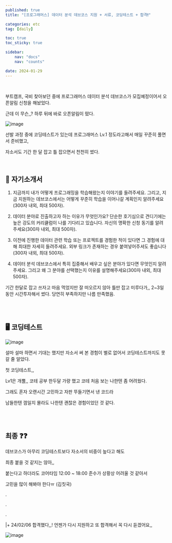 ```yaml
---
published: true
title: "[프로그래머스] 데이터 분석 데브코스 지원 + 서류, 코딩테스트 + 합격❗"

categories: etc
tag: [daily]

toc: true
toc_sticky: true

sidebar:
    nav: "docs"
    nav: "counts"

date: 2024-01-29
---
```

<br>

부트캠프, 국비 찾아보던 중에 프로그래머스 데이터 분석 데브코스가 모집예정이어서 오픈알림 신청을 해놨었다.

근데 이 무슨,,? 하루 뒤에 바로 오픈알림이 떴다.

![image](https://github.com/leejongseok1/leejongseok1.github.io/assets/79849878/baf3618b-ee9e-4746-bf31-b0f830cda74c)

선발 과정 중에 코딩테스트가 있는데 프로그래머스 Lv.1 정도라고해서 매일 꾸준히 풀면서 준비했고,

자소서도 기간 한 달 잡고 틀 잡으면서 천천히 썼다.

<br>

## 📄 자기소개서

1. 지금까지 내가 어떻게 프로그래밍을 학습해왔는지 이야기를 들려주세요. 그리고, 지금 지원하는 데브코스에서는 어떻게 꾸준히 학습을 이어나갈 계획인지 알려주세요(300자 내외, 최대 500자).

2. 데이터 분야로 진출하고자 하는 이유가 무엇인가요? 단순한 호기심으로 견디기에는 높은 강도의 커리큘럼이 나를 기다리고 있습니다. 자신의 명확한 신청 동기를 알려주세요(300자 내외, 최대 500자).

3. 이전에 진행한 데이터 관련 학습 또는 프로젝트를 경험한 적이 있다면 그 경험에 대해 최대한 자세히 들려주세요. 외부 링크가 존재하는 경우 붙여넣어주셔도 좋습니다(300자 내외, 최대 500자).

4. 데이터 분석 데브코스에서 특히 집중해서 배우고 싶은 분야가 있다면 무엇인지 알려주세요. 그리고 왜 그 분야를 선택했는지 이유를 설명해주세요(300자 내외, 최대 500자).

기간 한달로 잡고 쓰자고 마음 먹었지만 잘 떠오르지 않아 틀만 잡고 미루다가,, 2~3일 동안 시간투자해서 썼다. 당연히 부족하지만 나름 만족했음.

<br>
<br>

## 🖥️ 코딩테스트

![image](https://github.com/leejongseok1/leejongseok1.github.io/assets/79849878/888288d4-18bc-4aef-ae26-a5321ebf6600)

설마 설마 하면서 기대는 했지만 자소서 써 본 경험이 별로 없어서 코딩테스트까지도 못 갈 줄 알았다.

첫 코딩테스트,,

Lv1은 개뿔,, 코테 공부 한두달 가량 했고 코테 처음 보는 나한텐 좀 어려웠다.

그래도 혼자 오랜시간 고민하고 자판 뚜들기면서 낸 코드라 

남들한텐 껌일지 몰라도 나한텐 괜찮은 경험이었던 것 같다.

<br>
<br>

## 최종 ❓❓

데브코스가 아무리 코딩테스트보다 자소서의 비중이 높다고 해도

최종 붙을 것 같지는 않아,,

붙는다고 하더라도 코어타임 12:00 ~ 18:00 준수가 상황상 어려울 것 같아서

고민을 많이 해봐야 한다ㅠ (김칫국)

.

.

.

|+ 24/02/06 합격했다,,! 언젠가 다시 지원하고 또 합격해서 꼭 다시 듣겠어요,,

![image](https://github.com/leejongseok1/leejongseok1.github.io/assets/79849878/6cc6f572-a5b1-402e-b0e5-2fd9133bd8a4)
